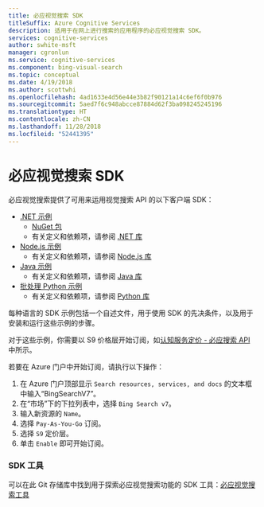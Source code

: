 ```yaml
---
title: 必应视觉搜索 SDK
titleSuffix: Azure Cognitive Services
description: 适用于在网上进行搜索的应用程序的必应视觉搜索 SDK。
services: cognitive-services
author: swhite-msft
manager: cgronlun
ms.service: cognitive-services
ms.component: bing-visual-search
ms.topic: conceptual
ms.date: 4/19/2018
ms.author: scottwhi
ms.openlocfilehash: 4ad1633e4d56e44e3b82f90121a14c6ef6f0b976
ms.sourcegitcommit: 5aed7f6c948abcce87884d62f3ba098245245196
ms.translationtype: HT
ms.contentlocale: zh-CN
ms.lasthandoff: 11/28/2018
ms.locfileid: "52441395"
---
```

# <a name="bing-visual-search-sdk"></a>必应视觉搜索 SDK

必应视觉搜索提供了可用来运用视觉搜索 API 的以下客户端 SDK：

* [.NET 示例](https://github.com/Azure-Samples/cognitive-services-dotnet-sdk-samples/tree/master/BingSearchv7)
    * [NuGet 包](https://www.nuget.org/packages/Microsoft.Azure.CognitiveServices.Search.VisualSearch/1.2.0)
    * 有关定义和依赖项，请参阅 [.NET 库](https://github.com/Azure/azure-sdk-for-net/tree/psSdkJson6/src/SDKs/CognitiveServices/dataPlane/Search/BingVisualSearch)
* [Node.js 示例](https://github.com/Azure-Samples/cognitive-services-node-sdk-samples) 
    * 有关定义和依赖项，请参阅 [Node.js 库](https://github.com/Azure/azure-sdk-for-node/tree/master/lib/services/imageSearch)
* [Java 示例](https://github.com/Azure-Samples/cognitive-services-java-sdk-samples) 
    * 有关定义和依赖项，请参阅 [Java 库](https://github.com/Azure-Samples/cognitive-services-java-sdk-samples/tree/master/Search)
* [批处理 Python 示例](https://github.com/Azure-Samples/cognitive-services-python-sdk-samples) 
    * 有关定义和依赖项，请参阅 [Python 库](https://github.com/Azure/azure-sdk-for-python/tree/master/azure-cognitiveservices-search-imagesearch)

每种语言的 SDK 示例包括一个自述文件，用于使用 SDK 的先决条件，以及用于安装和运行这些示例的步骤。

对于这些示例，你需要以 S9 价格层开始订阅，如[认知服务定价 - 必应搜索 API](https://azure.microsoft.com/en-us/pricing/details/cognitive-services/search-api/) 中所示。 

若要在 Azure 门户中开始订阅，请执行以下操作：
1. 在 Azure 门户顶部显示 `Search resources, services, and docs` 的文本框中输入“BingSearchV7”。  
2. 在“市场”下的下拉列表中，选择 `Bing Search v7`。
3. 输入新资源的 `Name`。
4. 选择 `Pay-As-You-Go` 订阅。
5. 选择 `S9` 定价层。
6. 单击 `Enable` 即可开始订阅。

### <a name="sdk-tools"></a>SDK 工具
可以在此 Git 存储库中找到用于探索必应视觉搜索功能的 SDK 工具：[必应视觉搜索工具](https://github.com/Azure-Samples/bing-visualsearch-tools)


